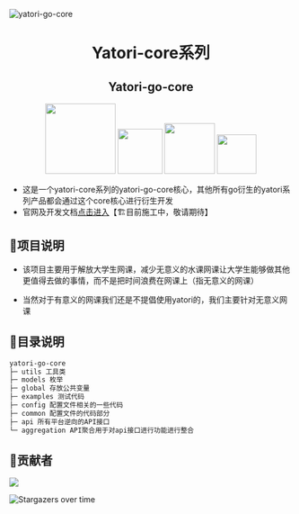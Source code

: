 ![yatori-go-core](https://socialify.git.ci/yatori-dev/yatori-go-core/image?font=Source%20Code%20Pro&forks=1&language=1&logo=https%3A%2F%2Fyatori-dev.github.io%2Fyatori-docs%2Fimg%2Flogo.png&name=1&owner=1&pattern=Floating%20Cogs&pulls=1&stargazers=1&theme=Dark)

<div align="center"><h1>Yatori-core系列</h1></div>

<div align="center"><h2>Yatori-go-core</h2></div>

<div align="center"><img width="125px" src="https://img.shields.io/badge/GO1.23-building-r.svg?logo=go"></img> <img width="80px" src="https://img.shields.io/github/stars/yatori-dev/yatori-go-core.svg"></img> <img width="90px" src="https://img.shields.io/github/downloads/yatori-dev/yatori-go-core/total.svg"></img> <img width="70px" src="https://img.shields.io/github/license/yatori-dev/yatori-go-core.svg"></img></div>

* 这是一个yatori-core系列的yatori-go-core核心，其他所有go衍生的yatori系列产品都会通过这个core核心进行衍生开发
* 官网及开发文档[点击进入](https://yatori-dev.github.io/yatori-docs/)【🏗目前施工中，敬请期待】

## 🚀项目说明

* 该项目主要用于解放大学生网课，减少无意义的水课网课让大学生能够做其他更值得去做的事情，而不是把时间浪费在网课上（指无意义的网课）

* 当然对于有意义的网课我们还是不提倡使用yatori的，我们主要针对无意义网课

## 🚀目录说明
```md
yatori-go-core
├─ utils 工具类
├─ models 枚举
├─ global 存放公共变量
├─ examples 测试代码
├─ config 配置文件相关的一些代码
├─ common 配置文件的代码部分
├─ api 所有平台逆向的API接口
└─ aggregation API聚合用于对api接口进行功能进行整合
```

## 🎉贡献者

<a href="https://github.com/yatori-dev/yatori-go-core/graphs/contributors">   <img src="https://contrib.rocks/image?repo=yatori-dev/yatori-go-core" /></a>



![Stargazers over time](https://starchart.cc/yatori-dev/yatori-go-core.svg?variant=adaptive)

